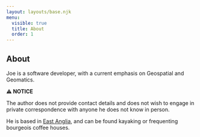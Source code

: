 ```yaml
---
layout: layouts/base.njk
menu:
  visible: true
  title: About
  order: 1
---
```


## About

Joe is a software developer, with a current emphasis on Geospatial and
Geomatics.

<section class="notice">
    <b>⚠️ NOTICE</b>
    <p>The author does not provide contact details and does not wish to
    engage in private correspondence with anyone he does not know in
    person.<p/>
</section>

He is based in [East Anglia](https://en.wikipedia.org/wiki/East_Anglia), and
can be found kayaking or frequenting bourgeois coffee houses.
